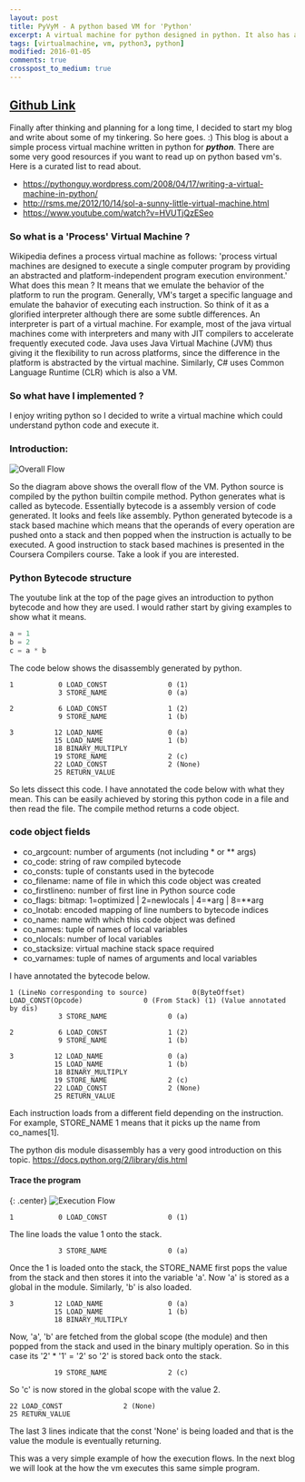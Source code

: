```yaml
---
layout: post
title: PyVyM - A python based VM for 'Python'
excerpt: A virtual machine for python designed in python. It also has an accompanying debugger which will be described in a later post.
tags: [virtualmachine, vm, python3, python]
modified: 2016-01-05
comments: true
crosspost_to_medium: true
---
```

## [Github Link](https://github.com/ssarangi/PyVyM)
Finally after thinking and planning for a long time, I decided to start my blog and write about some of my tinkering. So here goes. :)
This blog is about a simple process virtual machine written in python for <b><i>python</i></b>. There are some very good resources if you want to read up on python based vm's. Here is a curated list to read about.

- https://pythonguy.wordpress.com/2008/04/17/writing-a-virtual-machine-in-python/
- http://rsms.me/2012/10/14/sol-a-sunny-little-virtual-machine.html
- https://www.youtube.com/watch?v=HVUTjQzESeo

### So what is a 'Process' Virtual Machine ?
Wikipedia defines a process virtual machine as follows: 'process virtual machines are designed to execute a single computer program by providing an abstracted and platform-independent program execution environment.'
What does this mean ? It means that we emulate the behavior of the platform to run the program. Generally, VM's target a specific language and emulate the bahavior of executing each instruction. So think of it as a
glorified interpreter although there are some subtle differences. An interpreter is part of a virtual machine. For example, most of the java virtual machines come with interpreters and many with JIT compilers to accelerate
frequently executed code. Java uses Java Virtual Machine (JVM) thus giving it the flexibility to run across platforms, since the difference in the platform is abstracted by the virtual machine. Similarly, C# uses Common
Language Runtime (CLR) which is also a VM.

### So what have I implemented ?
I enjoy writing python so I decided to write a virtual machine which could understand python code and execute it.

### Introduction:
![Overall Flow](/img/blog/pyvym/overall_structure.png "Overall Flow")

So the diagram above shows the overall flow of the VM. Python source is compiled by the python builtin compile method. Python generates what is called as bytecode. Essentially bytecode is a assembly version of code generated. It looks and feels like assembly. Python generated bytecode is a stack based machine which means that the operands of every operation are pushed onto a stack and then popped when the instruction is actually to be executed.
A good instruction to stack based machines is presented in the Coursera Compilers course. Take a look if you are interested.

### Python Bytecode structure
The youtube link at the top of the page gives an introduction to python bytecode and how they are used. I would rather start by giving examples to show what it means.

~~~python
a = 1
b = 2
c = a * b
~~~

The code below shows the disassembly generated by python.

~~~
1           0 LOAD_CONST               0 (1)
            3 STORE_NAME               0 (a)

2           6 LOAD_CONST               1 (2)
            9 STORE_NAME               1 (b)

3          12 LOAD_NAME                0 (a)
           15 LOAD_NAME                1 (b)
           18 BINARY_MULTIPLY
           19 STORE_NAME               2 (c)
           22 LOAD_CONST               2 (None)
           25 RETURN_VALUE
~~~

So lets dissect this code. I have annotated the code below with what they mean. This can be easily achieved
by storing this python code in a file and then read the file. The compile method returns a code object.

### code object fields
  * co_argcount:	number of arguments (not including * or ** args)
  * co_code:	string of raw compiled bytecode	 
  * co_consts:	tuple of constants used in the bytecode	 
  * co_filename:	name of file in which this code object was created	 
  * co_firstlineno:	number of first line in Python source code	 
  * co_flags:	bitmap: 1=optimized | 2=newlocals | 4=*arg | 8=**arg	 
  * co_lnotab:	encoded mapping of line numbers to bytecode indices	 
  * co_name:	name with which this code object was defined	 
  * co_names:	tuple of names of local variables	 
  * co_nlocals:	number of local variables	 
  * co_stacksize:	virtual machine stack space required	 
  * co_varnames:	tuple of names of arguments and local variables

I have annotated the bytecode below.

~~~
1 (LineNo corresponding to source)           0(ByteOffset) LOAD_CONST(Opcode)               0 (From Stack) (1) (Value annotated by dis)
            3 STORE_NAME               0 (a)

2           6 LOAD_CONST               1 (2)
            9 STORE_NAME               1 (b)

3          12 LOAD_NAME                0 (a)
           15 LOAD_NAME                1 (b)
           18 BINARY_MULTIPLY
           19 STORE_NAME               2 (c)
           22 LOAD_CONST               2 (None)
           25 RETURN_VALUE
~~~

Each instruction loads from a different field depending on the instruction. For example, STORE_NAME 1 means that it picks up the name from co_names[1].

The python dis module disassembly has a very good introduction on this topic.
https://docs.python.org/2/library/dis.html

#### Trace the program

{: .center}
![Execution Flow](/img/blog/pyvym/exec_flow.png "Execution Flow")

~~~
1           0 LOAD_CONST               0 (1)
~~~

The line loads the value 1 onto the stack.

~~~
            3 STORE_NAME               0 (a)
~~~

Once the 1 is loaded onto the stack, the STORE_NAME first pops the value from the stack and then stores it into the variable 'a'. Now 'a' is stored as a global in the module.
Similarly, 'b' is also loaded.

~~~
3          12 LOAD_NAME                0 (a)
           15 LOAD_NAME                1 (b)
           18 BINARY_MULTIPLY
~~~

Now, 'a', 'b' are fetched from the global scope (the module) and then popped from the stack and used in the binary multiply operation. So in this case its '2' * '1' = '2' so '2' is stored back onto the stack.

~~~
           19 STORE_NAME               2 (c)
~~~

So 'c' is now stored in the global scope with the value 2.

~~~
22 LOAD_CONST               2 (None)
25 RETURN_VALUE
~~~

The last 3 lines indicate that the const 'None' is being loaded and that is the value the module is eventually
returning.

This was a very simple example of how the execution flows. In the next blog we will look at the how the vm executes this same simple program.
